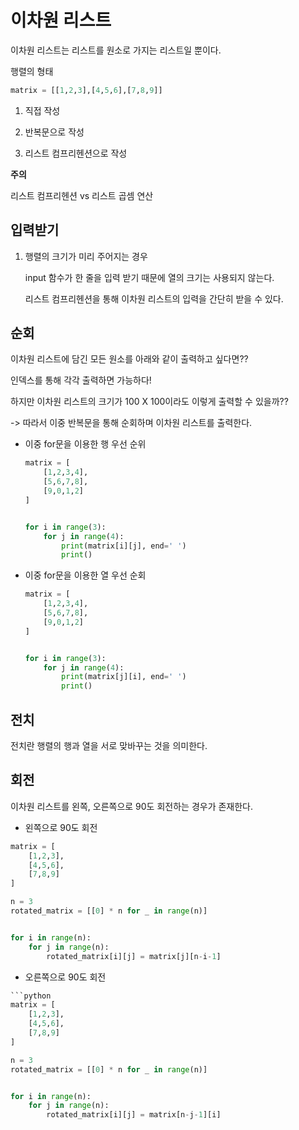 # 이차원 리스트

이차원 리스트는 리스트를 원소로 가지는 리스트일 뿐이다.

행렬의 형태

```python
matrix = [[1,2,3],[4,5,6],[7,8,9]]
```

1. 직접 작성

2. 반복문으로 작성

3. 리스트 컴프리헨션으로 작성

**주의**

리스트 컴프리헨션 vs 리스트 곱셈 연산

## 입력받기

1. 행렬의 크기가 미리 주어지는 경우
   
   input 함수가 한 줄을 입력 받기 때문에 열의 크기는 사용되지 않는다.
   
   리스트 컴프리헨션을 통해 이차원 리스트의 입력을 간단히 받을 수 있다.

## 순회

이차원 리스트에 담긴 모든 원소를 아래와 같이 출력하고 싶다면??

인덱스를 통해 각각 출력하면 가능하다!

하지만 이차원 리스트의 크기가 100 X 100이라도 이렇게 출력할 수 있을까??

-> 따라서 이중 반복문을 통해 순회하며 이차원 리스트를 출력한다.

- 이중 for문을 이용한 행 우선 순위
  
  ```python
  matrix = [
      [1,2,3,4],
      [5,6,7,8],
      [9,0,1,2]
  ]
  
  
  for i in range(3):
      for j in range(4):
          print(matrix[i][j], end=' ')
          print()
  
  
  ```



- 이중 for문을 이용한 열 우선 순회
  
  ```python
  matrix = [
      [1,2,3,4],
      [5,6,7,8],
      [9,0,1,2]
  ]
  
  
  for i in range(3):
      for j in range(4):
          print(matrix[j][i], end=' ')
          print()
  ```





## 전치

전치란 행렬의 행과 열을 서로 맞바꾸는 것을 의미한다.

## 회전

이차원 리스트를 왼쪽, 오른쪽으로 90도 회전하는 경우가 존재한다.

- 왼쪽으로 90도 회전

```python
matrix = [
    [1,2,3],
    [4,5,6],
    [7,8,9]
]

n = 3
rotated_matrix = [[0] * n for _ in range(n)]


for i in range(n):
    for j in range(n):
        rotated_matrix[i][j] = matrix[j][n-i-1]
```



- 오른쪽으로 90도 회전

```python
```python
matrix = [
    [1,2,3],
    [4,5,6],
    [7,8,9]
]

n = 3
rotated_matrix = [[0] * n for _ in range(n)]


for i in range(n):
    for j in range(n):
        rotated_matrix[i][j] = matrix[n-j-1][i]
```
```
